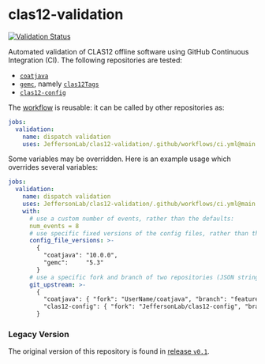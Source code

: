 # clas12-validation

[![Validation Status](https://github.com/JeffersonLab/clas12-validation/actions/workflows/ci.yml/badge.svg)](https://github.com/JeffersonLab/clas12-validation/actions/workflows/ci.yml)

Automated validation of CLAS12 offline software using GitHub Continuous Integration (CI). The following repositories are tested:
- [`coatjava`](https://github.com/JeffersonLab/coatjava)
- [`gemc`](https://github.com/gemc), namely [`clas12Tags`](https://github.com/gemc/clas12Tags)
- [`clas12-config`](https://github.com/JeffersonLab/clas12-config)

The [workflow](.github/workflows/ci.yml) is reusable: it can be called by other repositories as:
```yaml
jobs:
  validation:
    name: dispatch validation
    uses: JeffersonLab/clas12-validation/.github/workflows/ci.yml@main
```

Some variables may be overridden. Here is an example usage which overrides several variables:
```yaml
jobs:
  validation:
    name: dispatch validation
    uses: JeffersonLab/clas12-validation/.github/workflows/ci.yml@main
    with:
      # use a custom number of events, rather than the defaults:
      num_events = 8
      # use specific fixed versions of the config files, rather than the default (latest) versions (JSON string):
      config_file_versions: >-
        {
          "coatjava": "10.0.0",
          "gemc":     "5.3"
        }
      # use a specific fork and branch of two repositories (JSON string):
      git_upstream: >-
        {
          "coatjava": { "fork": "UserName/coatjava", "branch": "feature-branch" },
          "clas12-config": { "fork": "JeffersonLab/clas12-config", "branch": "new-config-files" }
        }
```

### Legacy Version
The original version of this repository is found in [release `v0.1`](https://github.com/JeffersonLab/clas12-validation/releases/tag/v0.1).
